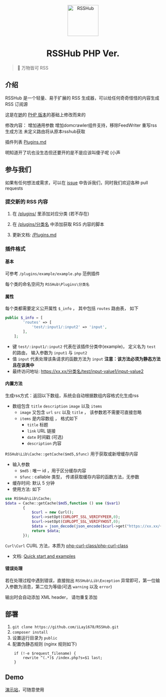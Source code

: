 <p align="center">
<img src="https://i.imgur.com/NZpRScX.png" alt="RSSHub" width="100">
</p>
<h1 align="center">RSSHub PHP Ver.</h1>

> 🍰 万物皆可 RSS

## 介绍

RSSHub 是一个轻量、易于扩展的 RSS 生成器，可以给任何奇奇怪怪的内容生成 RSS 订阅源

这是在[她](https://github.com/DIYgod/RSSHub)的 [PHP 版本](https://github.com/lolilin/RSSHub)的基础上修改而来的

修改内容：
增加通用参数
增加domcrawler组件支持，移除FeedWriter 
重写rss生成方法
未定义路由将从原本rsshub获取

插件列表 [Plugins.md](https://github.com/iLay1678/RSSHub/blob/master/Plugins.md)

明知道开了坑也没生态但还要开的是不是应该叫傻子呢 (小声

## 参与我们

如果有任何想法或需求，可以在 [issue](https://github.com/iLay1678/RSSHub/issues) 中告诉我们，同时我们欢迎各种 pull requests

### 提交新的 RSS 内容

1.  在 [/plugins/](https://github.com/iLay1678/RSSHub/blob/master/plugins) 里添加对应分类 (若不存在)

2.  在 [/plugins/分类名](https://github.com/iLay1678/RSSHub/blob/master/plugins) 中添加获取 RSS 内容的脚本

3.  更新文档: [/Plugins.md](https://github.com/iLay1678/RSSHub/blob/master/Plugins.md)

### 插件格式

#### 基本

可参考 ```/plugins/example/example.php``` 范例插件

每个类的命名空间为 `RSSHub\Plugins\分类名`

#### 属性

每个类都需要定义公开属性 `$_info` ， 其中包括 `routes` 路由表， 如下
```php
public $_info = [
        'routes' => [
            'test/:input1/:input2' => 'input',
        ],
    ];
```
  - 键 `test/:input1/:input2` 代表在该插件分类中(example)， 定义名为 `test` 的路由， 输入参数为 `input1` 与 `input2`
  - 值 `input` 代表处理该条请求的函数方法为 `input` **注意：该方法必须为静态方法且在该类中**
  - 最终访问地址: https://xx.xx/分类名/test/input-value1/input-value2

#### 内置方法

生成rss方式：返回以下数组，系统会自动根据数组内容格式化生成rss
  - 数组包含 `title` `description` `image` 以及 `items`
    - `image` 又包含 `url` `src` 以及 `title` ， 该参数若不需要可直接忽略
    - `items` 是内容数组 ， 格式如下
      - `title` 标题
      - `link` URL 链接
      - `date` 时间戳 (可选)
      - `description` 内容

```RSSHub\Lib\Cache::getCache($md5,$func)``` 用于获取或新增缓存内容
  - 输入参数
    - `$md5` : 唯一 id ，用于区分缓存内容
    - `$func` : callable 类型， 传递获取缓存内容的函数方法，无参数
  - 缓存时间: 默认 5 分钟
  - 使用方法: 如下
```php
use RSSHub\Lib\Cache;
$data = Cache::getCache($md5,function () use ($var1)
        {
            $curl = new Curl();
            $curl->setOpt(CURLOPT_SSL_VERIFYPEER,0);
            $curl->setOpt(CURLOPT_SSL_VERIFYHOST,0);
            $data = json_decode(json_encode($curl->get("https://xx.xx/{$var1}")),true);
            return $data;
        });
```

```Curl\Curl``` CURL 方法，本质为 [php-curl-class/php-curl-class](https://github.com/php-curl-class/php-curl-class)
  - 文档: [Quick start and examples](https://github.com/php-curl-class/php-curl-class#quick-start-and-examples)



#### 错误处理

若在处理过程中遇到错误，直接抛出 `RSSHub\Lib\Exception` 异常即可，第一位输入参数为消息，第二位为等级(可选 `warning` 以及 `error`)

输出时会自动添加 XML header， 请勿重复添加

## 部署

1.  `git clone https://github.com/iLay1678/RSSHub.git`
2.  `composer install`
3. 设置运行目录为 `public`
4. 配置伪静态规则 (nginx 规则如下)
```nginx
    if (!-e $request_filename) {
        rewrite ^(.*)$ /index.php?s=$1 last;
    }

```

## Demo

[演示站](https://rss.ifking.cn)，可随意使用
